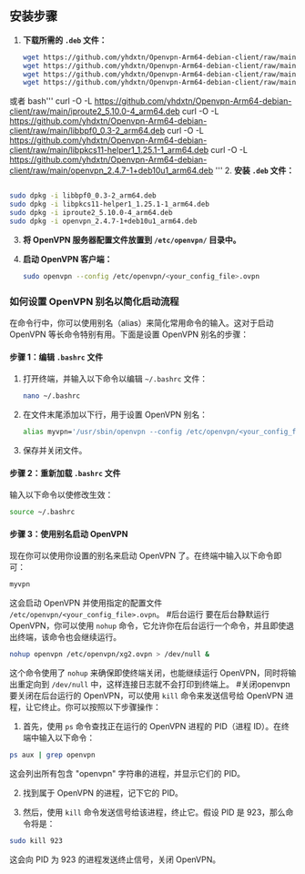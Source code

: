 ## 安装步骤

1. **下载所需的 `.deb` 文件：**
   ```bash
   wget https://github.com/yhdxtn/Openvpn-Arm64-debian-client/raw/main/iproute2_5.10.0-4_arm64.deb
   wget https://github.com/yhdxtn/Openvpn-Arm64-debian-client/raw/main/libbpf0_0.3-2_arm64.deb
   wget https://github.com/yhdxtn/Openvpn-Arm64-debian-client/raw/main/libpkcs11-helper1_1.25.1-1_arm64.deb
   wget https://github.com/yhdxtn/Openvpn-Arm64-debian-client/raw/main/openvpn_2.4.7-1+deb10u1_arm64.deb
   ```
或者
   bash'''
   curl -O -L https://github.com/yhdxtn/Openvpn-Arm64-debian-client/raw/main/iproute2_5.10.0-4_arm64.deb
   curl -O -L https://github.com/yhdxtn/Openvpn-Arm64-debian-client/raw/main/libbpf0_0.3-2_arm64.deb
   curl -O -L https://github.com/yhdxtn/Openvpn-Arm64-debian-client/raw/main/libpkcs11-helper1_1.25.1-1_arm64.deb
   curl -O -L https://github.com/yhdxtn/Openvpn-Arm64-debian-client/raw/main/openvpn_2.4.7-1+deb10u1_arm64.deb
   '''
2. **安装 `.deb` 文件：**
   ```bash

sudo dpkg -i libbpf0_0.3-2_arm64.deb
sudo dpkg -i libpkcs11-helper1_1.25.1-1_arm64.deb
sudo dpkg -i iproute2_5.10.0-4_arm64.deb
sudo dpkg -i openvpn_2.4.7-1+deb10u1_arm64.deb

   ```

3. **将 OpenVPN 服务器配置文件放置到 `/etc/openvpn/` 目录中。**

4. **启动 OpenVPN 客户端：**
   ```bash
   sudo openvpn --config /etc/openvpn/<your_config_file>.ovpn
   ```

### 如何设置 OpenVPN 别名以简化启动流程

在命令行中，你可以使用别名（alias）来简化常用命令的输入。这对于启动 OpenVPN 等长命令特别有用。下面是设置 OpenVPN 别名的步骤：

#### 步骤 1：编辑 `.bashrc` 文件

1. 打开终端，并输入以下命令以编辑 `~/.bashrc` 文件：
   ```bash
   nano ~/.bashrc
   ```

2. 在文件末尾添加以下行，用于设置 OpenVPN 别名：
   ```bash
   alias myvpn='/usr/sbin/openvpn --config /etc/openvpn/<your_config_file>.ovpn'
   ```

3. 保存并关闭文件。

#### 步骤 2：重新加载 `.bashrc` 文件

输入以下命令以使修改生效：
```bash
source ~/.bashrc
```

#### 步骤 3：使用别名启动 OpenVPN

现在你可以使用你设置的别名来启动 OpenVPN 了。在终端中输入以下命令即可：
```bash
myvpn
```

这会启动 OpenVPN 并使用指定的配置文件 `/etc/openvpn/<your_config_file>.ovpn`。
#后台运行
要在后台静默运行 OpenVPN，你可以使用 `nohup` 命令，它允许你在后台运行一个命令，并且即使退出终端，该命令也会继续运行。




```bash
nohup openvpn /etc/openvpn/xg2.ovpn > /dev/null &
```

这个命令使用了 `nohup` 来确保即使终端关闭，也能继续运行 OpenVPN，同时将输出重定向到 `/dev/null` 中，这样连接日志就不会打印到终端上。
#关闭openvpn
要关闭在后台运行的 OpenVPN，可以使用 `kill` 命令来发送信号给 OpenVPN 进程，让它终止。你可以按照以下步骤操作：

1. 首先，使用 `ps` 命令查找正在运行的 OpenVPN 进程的 PID（进程 ID）。在终端中输入以下命令：

```bash
ps aux | grep openvpn
```

这会列出所有包含 "openvpn" 字符串的进程，并显示它们的 PID。

2. 找到属于 OpenVPN 的进程，记下它的 PID。

3. 然后，使用 `kill` 命令发送信号给该进程，终止它。假设 PID 是 923，那么命令将是：

```bash
sudo kill 923
```

这会向 PID 为 923 的进程发送终止信号，关闭 OpenVPN。
